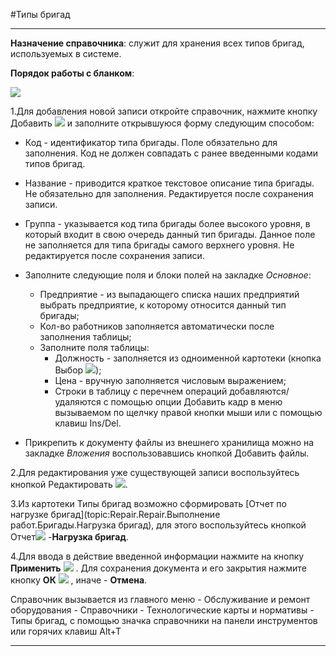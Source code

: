 ﻿#Типы бригад

----------
**Назначение справочника**:  служит для хранения всех типов бригад, используемых в системе.

**Порядок работы с бланком**:

![](topic:Repair.Repair.AddFiles.Screenshot_11028.jpg)

1.Для добавления новой записи откройте справочник, нажмите кнопку Добавить   ![](topic:Repair.Repair.AddFiles.Btn_Add.png) и заполните открывшуюся форму следующим способом:

 - Код - идентификатор типа бригады. Поле обязательно для заполнения. Код не должен совпадать с ранее введенными кодами типов бригад.
- Название - приводится краткое текстовое описание типа бригады. Не обязательно для заполнения. Редактируется после сохранения записи.
- Группа - указывается код типа бригады более высокого уровня, в который входит в свою очередь данный тип бригады. Данное поле не заполняется для типа бригады самого верхнего уровня. Не редактируется после сохранения записи.

- Заполните  следующие поля и блоки полей на закладке *Основное*:
    * Предприятие - из выпадающего списка наших предприятий выбрать предприятие, к которому относится данный тип бригады;
    * Кол-во работников заполняется автоматически после заполнения таблицы;
    * Заполните поля таблицы:
        * Должность - заполняется из одноименной картотеки (кнопка Выбор ![](topic:Repair.Repair.AddFiles.Btn_select.png));
        * Цена - вручную заполняется числовым выражением;
        * Строки в таблицу с перечнем операций добавляются/удаляются с помощью опции Добавить кадр в меню вызываемом по щелчку правой кнопки мыши или с помощью клавиш Ins/Del.

- Прикрепить к документу файлы из внешнего хранилища можно на закладке *Вложения* воспользовавшись кнопкой Добавить файлы.

2.Для редактирования уже существующей записи воспользуйтесь кнопкой Редактировать  ![](topic:Repair.Repair.AddFiles.Btn_Edit.png).

3.Из картотеки Типы бригад возможно сформировать  [Отчет по нагрузке бригад](topic:Repair.Repair.Выполнение работ.Бригады.Нагрузка бригад), для этого воспользуйтесь кнопкой Отчет![](topic:Repair.Repair.AddFiles.Btn_Report.png) -**Нагрузка бригад**.


4.Для ввода в действие введенной информации нажмите на кнопку **Применить** ![](topic:Repair.Repair.AddFiles.Btn_OK.png) .
Для сохранения документа и его закрытия нажмите кнопку **ОК**
 ![](topic:Repair.Repair.AddFiles.Btn_Post.png) , иначе  -  **Отмена**.


Справочник вызывается из главного меню - Обслуживание и ремонт оборудования - Справочники - Технологические карты и нормативы - Типы бригад, с помощью значка справочники на панели инструментов или горячих клавиш  Alt+T 



----------